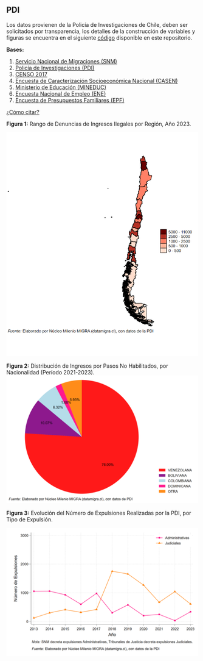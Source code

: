 ## PDI

Los datos provienen de la Policía de Investigaciones de Chile, deben ser solicitados por transparencia, los detalles de la construcción de variables y figuras se encuentra en el siguiente [código](https://github.com/NucleoMIGRA/Plataforma_privado/tree/main/bases/PDI) disponible en este repositorio.

**Bases:**
1. [Servicio Nacional de Migraciones (SNM)](./SNM.MD)
2. [Policía de Investigaciones (PDI)](./PDI.MD)
3. [CENSO 2017](./CENSO.MD)
4. [Encuesta de Caracterización Socioeconómica Nacional (CASEN)](./CASEN.MD)
5. [Ministerio de Educación (MINEDUC)](./MINEDUC.MD)
6. [Encuesta Nacional de Empleo (ENE)](./ENE.MD)
7. [Encuesta de Presupuestos Familiares (EPF)](./EPF.md)

[¿Cómo citar?](./citation.MD)


**Figura 1:** Rango de Denuncias de Ingresos Ilegales por Región, Año 2023.

![fig_1](https://github.com/NucleoMIGRA/migra/blob/main/bases/PDI/figuras/figura_1.png?raw=true)

**Figura 2:** Distribución de Ingresos por Pasos No Habilitados, por Nacionalidad (Período 2021-2023).
![fig_2](https://github.com/NucleoMIGRA/migra/blob/main/bases/PDI/figuras/figura_2.png?raw=true)

**Figura 3:** Evolución del Número de Expulsiones Realizadas por la PDI, por Tipo de Expulsión.

![fig_3](https://github.com/NucleoMIGRA/migra/blob/main/bases/PDI/figuras/figura_3.png?raw=true)

